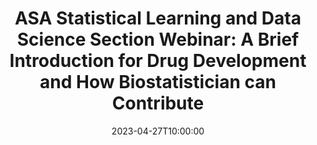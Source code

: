 ---
# Documentation: https://wowchemy.com/docs/managing-content/
type: webinar
title: "ASA Statistical Learning and Data Science Section Webinar: A Brief Introduction for Drug Development and How Biostatistician can Contribute"
url_freeregister: https://www.eventbrite.com/e/brief-introduction-of-drug-development-how-biostatistician-can-contribute-tickets-616199929577
date: 2023-04-27T10:00:00
date_end: 2023-04-27T11:30:00
all_day: false
speaker: "Qiqi Deng"
---